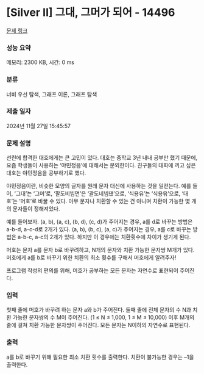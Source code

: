 # [Silver II] 그대, 그머가 되어 - 14496 

[문제 링크](https://www.acmicpc.net/problem/14496) 

### 성능 요약

메모리: 2300 KB, 시간: 0 ms

### 분류

너비 우선 탐색, 그래프 이론, 그래프 탐색

### 제출 일자

2024년 11월 27일 15:45:57

### 문제 설명

<p>선린에 합격한 대호에게는 큰 고민이 있다. 대호는 중학교 3년 내내 공부만 했기 때문에, 요즘 학생들이 사용하는 ‘야민정음’에 대해서는 문외한이다. 친구들의 대화에 끼고 싶은 대호는 야민정음을 공부하기로 했다.</p>

<p>야민정음이란, 비슷한 모양의 글자를 원래 문자 대신에 사용하는 것을 일컫는다. 예를 들어, ‘그대’는 ‘그머’로, ‘팔도비빔면’은 ‘괄도네넴댼’으로, ‘식용유’는 ‘식용윾’으로, ‘대호’는 ‘머호’로 바꿀 수 있다. 아무 문자나 치환할 수 있는 건 아니며 치환이 가능한 몇 개의 문자들이 정해져있다.</p>

<p>예를 들어보자. (a, b), (a, c), (b, d), (c, d)가 주어지는 경우, a를 d로 바꾸는 방법은 a-b-d, a-c-d로 2개가 있다. (a, b), (b, c), (a, c)가 주어지는 경우, a를 c로 바꾸는 방법은 a-b-c, a-c의 2개가 있다. 하지만 이 경우에는 치환횟수에 차이가 생기게 된다.</p>

<p>머호는 문자 a를 문자 b로 바꾸려하고, N개의 문자와 치환 가능한 문자쌍 M개가 있다. 머호에게 a를 b로 바꾸기 위한 치환의 최소 횟수를 구해서 머호에게 알려주자!</p>

<p>프로그램 작성의 편의를 위해, 머호가 공부하는 모든 문자는 자연수로 표현되어 주어진다.</p>

### 입력 

 <p>첫째 줄에 머호가 바꾸려 하는 문자 a와 b가 주어진다. 둘째 줄에 전체 문자의 수 N과 치환 가능한 문자쌍의 수 M이 주어진다. (1 ≤ N ≤ 1,000, 1 ≤ M ≤ 10,000) 이후 M개의 줄에 걸쳐 치환 가능한 문자쌍이 주어진다. 모든 문자는 N이하의 자연수로 표현된다.</p>

### 출력 

 <p>a를 b로 바꾸기 위해 필요한 최소 치환 횟수를 출력한다. 치환이 불가능한 경우는 –1을 출력한다.</p>

